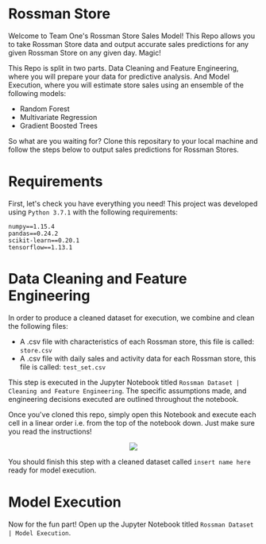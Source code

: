 # Rossman Store 

Welcome to Team One's Rossman Store Sales Model! This Repo allows you to take Rossman Store data and output accurate
sales predictions for any given Rossman Store on any given day. Magic!

This Repo is split in two parts. Data Cleaning and Feature Engineering, where you will prepare your data for predictive analysis. And Model Execution, where you will estimate store sales using an ensemble of the following models:

* Random Forest
* Multivariate Regression
* Gradient Boosted Trees

So what are you waiting for? Clone this repositary to your local machine and follow the steps below to output
sales predictions for Rossman Stores.



# Requirements

First, let's check you have everything you need! This project was developed using `Python 3.7.1` with the following requirements:

```
numpy==1.15.4
pandas==0.24.2
scikit-learn==0.20.1
tensorflow==1.13.1
```




# Data Cleaning and Feature Engineering

In order to produce a cleaned dataset for execution, we combine and clean the following files:

* A .csv file with characteristics of each Rossman store, this file is called: `store.csv`
* A .csv file with daily sales and activity data for each Rossman store, this file is called: `test_set.csv`

This step is executed in the Jupyter Notebook titled `Rossman Dataset | Cleaning and Feature Engineering`. The specific
assumptions made, and engineering decisions executed are outlined throughout the notebook.

Once you've cloned this repo, simply open this Notebook and execute each cell 
in a linear order i.e. from the top of the notebook down. Just make sure you read the instructions!


<p align="center">
  <img src="https://i.chzbgr.com/full/8396877568/hDEBA606B/"/>
</p>


You should finish this step with a cleaned dataset called `insert name here` ready for model execution.



# Model Execution

Now for the fun part! Open up the Jupyter Notebook titled `Rossman Dataset | Model Execution`.
